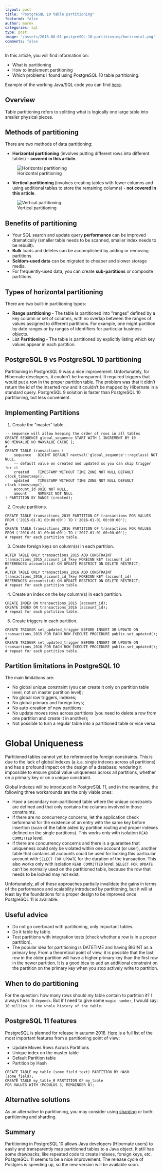 ```yaml
---
layout: post
title: "PostgreSQL 10 table partitioning"
featured: false
author: marek
categories: sql
type: post
image: '/assets/2018-08-01-postgreSQL-10-partitioning/horizontal.png'
comments: false
---
```


In this article, you will find information on: 
* What is partitioning
* How to implement partitioning 
* Which problems I found using PostgreSQL 10 table partitioning. 

Example of the working Java/SQL code you can find [here](https://github.com/marekhudyma/partitioning).

## Overview 
Table partitioning refers to splitting what is logically one large table into smaller physical pieces.

## Methods of partitioning
There are two methods of data partitioning: 
* **Horizontal partitioning** (involves putting different rows into different tables) - **covered in this article**.
<figure>
  <img src="/assets/2018-08-01-postgreSQL-10-partitioning/horizontal.png" alt="Horizontal partitioning"> 
  <figcaption>Horizontal partitioning</figcaption>
</figure>

* **Vertical partitioning** (involves creating tables with fewer columns and using additional tables to store the remaining columns) - **not covered in this article**.
<figure>
  <img src="/assets/2018-08-01-postgreSQL-10-partitioning/vertical.png" alt="Vertical partitioning"> 
  <figcaption>Vertical partitioning</figcaption>
</figure>

## Benefits of partitioning

* Your SQL search and update query **performance** can be improved dramatically (smaller table needs to be scanned,  smaller index needs to be rebuilt).
* **Bulk** loads and deletes can be accomplished by adding or removing partitions.   
* **Seldom-used data** can be migrated to cheaper and slower storage media.
* For frequently-used data, you can create **sub-partitions** or composite partitions. 

## Types of horizontal partitioning
There are two built-in partitioning types:
* **Range partitioning** - The table is partitioned into "ranges" defined by a key column or set of columns, with no overlap between the ranges of values assigned to different partitions. For example, one might partition by date ranges or by ranges of identifiers for particular business objects.
* List **Partitioning** - The table is partitioned by explicitly listing which key values appear in each partition.

## PostgreSQL 9 vs PostgreSQL 10 partitioning
Partitioning in PostgreSQL 9 was a nice improvement. Unfortunately, for Hibernate developers, it couldn’t be transparent. It required triggers that would put a row in the proper partition table. The problem was that it didn’t return the id of the inserted row and it couldn’t be mapped by Hibernate in a standard query. 
PostgreSQL 9 solution is faster than PostgreSQL 10 partitioning, but less convenient.

## Implementing Partitions
1. Create the "master" table.
```
-- sequence will allow keeping the order of rows in all tables
CREATE SEQUENCE global_sequence START WITH 1 INCREMENT BY 10 
NO MINVALUE NO MAXVALUE CACHE 1;
#
CREATE TABLE transactions (
    sequence   BIGINT DEFAULT nextval('global_sequence'::regclass) NOT NULL,
    -- default value on created and updated so you can skip trigger for it
    created    TIMESTAMP WITHOUT TIME ZONE NOT NULL DEFAULT clock_timestamp(),
    updated    TIMESTAMP WITHOUT TIME ZONE NOT NULL DEFAULT clock_timestamp(),
    account_id UUID NOT NULL,
    amount     NUMERIC NOT NULL
) PARTITION BY RANGE (created);
```

2. Create partitions.
```
CREATE TABLE transactions_2015 PARTITION OF transactions FOR VALUES 
FROM ('2015-01-01 00:00:00') TO ('2016-01-01 00:00:00');
#
CREATE TABLE transactions_2016 PARTITION OF transactions FOR VALUES 
FROM ('2016-01-01 00:00:00') TO ('2017-01-01 00:00:00');
# repeat for each partition table. 
```

3. Create foreign keys on column(s) in each partition.
```
ALTER TABLE ONLY transactions_2015 ADD CONSTRAINT 
transactions_2015_account_id_fkey FOREIGN KEY (account_id) 
REFERENCES accounts(id) ON UPDATE RESTRICT ON DELETE RESTRICT;
#
ALTER TABLE ONLY transactions_2016 ADD CONSTRAINT 
transactions_2016_account_id_fkey FOREIGN KEY (account_id) 
REFERENCES accounts(id) ON UPDATE RESTRICT ON DELETE RESTRICT;
# repeat for each partition table. 
```
4. Create an index on the key column(s) in each partition.
```
CREATE INDEX ON transactions_2015 (account_id);
CREATE INDEX ON transactions_2016 (account_id);
# repeat for each partition table. 
```
5. Create triggers in each partition.
```
CREATE TRIGGER set_updated_trigger BEFORE INSERT OR UPDATE ON 
transactions_2015 FOR EACH ROW EXECUTE PROCEDURE public.set_updated();
#
CREATE TRIGGER set_updated_trigger BEFORE INSERT OR UPDATE ON 
transactions_2016 FOR EACH ROW EXECUTE PROCEDURE public.set_updated();
# repeat for each partition table. 
```

## Partition limitations in PostgreSQL 10
The main limitations are: 
* No global unique constraint (you can create it only on partition table level, not on master partition level);
* No global row triggers, indexes;
* No global primary and foreign keys;
* No auto-creation of new partitions;
* No update moves rows across partitions (you need to delete a row from one partition and create it in another);
* Not possible to turn a regular table into a partitioned table or vice versa.

# Global Uniqueness
Partitioned tables cannot yet be referenced by foreign constraints. This is due to the lack of global indexes (a.k.a. single indexes across all partitions) and has a profound impact on the design of a database: rendering it impossible to ensure global value uniqueness across all partitions, whether on a primary key or on a unique constraint.

Global indexes will be introduced in PostgreSQL 11, and in the meantime, the following three workarounds are the only viable ones:
* Have a secondary non-partitioned table where the unique constraints are defined and that only contains the columns involved in those constraints.
* If there are no concurrency concerns, let the application check beforehand for the existence of an entry with the same key before insertion (scan of the table aided by partition routing and proper indexes defined on the single partitions). This works only with isolation `READ COMMITTED` level.
* If there are concurrency concerns and there is a guarantee that uniqueness could only be violated within one account (or user), another table that contains all accounts could be used for locking this particular account with `SELECT FOR UPDATE` for the duration of the transaction. This also works only with isolation `READ COMMITTED` level. `SELECT FOR UPDATE` can’t be normally used on the partitioned table, because the row that needs to be locked may not exist.

Unfortunately, all of these approaches partially invalidate the gains in terms of the performance and scalability introduced by partitioning, but it will at least lay the foundations for a proper design to be improved once PostgreSQL 11 is available.

## Useful advice
* Do not go overboard with partitioning, only important tables.
* Do it table by table.
* Test partitions with integration tests (check whether a row is in a proper partition).
* The popular idea for partitioning is DATETIME and having BIGINT as a primary key. From a theoretical point of view, it is possible that the last row in the older partition will have a higher primary key than the first row in the newer partition. It is a good idea to add an additional constraint on the partition on the primary key when you stop actively write to partition.

## When to do partitioning 
For the question: how many rows should my table contain to partition it?
I always hear: It `depends`. 
But if I need to give some `magic number`, I would say: `10 million in the whole history of the table`. 
 
## PostgreSQL 11 features 
PostgreSQL is planned for release in autumn 2018. [Here](https://www.postgresql.org/docs/11/static/release-11.html) is a full list of the most important features from a partitioning point of view:
* Update Moves Rows Across Partitions
* Unique index on the master table
* Default Partition table
* Partition by Hash
```
CREATE TABLE my_table (some_field text) PARTITION BY HASH (some_field);
CREATE TABLE my_table_0 PARTITION OF my_table 
FOR VALUES WITH (MODULUS 3, REMAINDER 0);
```

## Alternative solutions 
As an alternative to partitioning, you may consider using [sharding](https://en.wikipedia.org/wiki/Shard_(database_architecture)) or both: partitioning and sharding.
  
## Summary 
Partitioning in PostgreSQL 10 allows Java developers (Hibernate users) to easily and transparently map partitioned tables to a Java object. It still has some drawbacks, like repeated code to create indexes, foreign keys, etc. PostgreSQL 11 seems to be a nice improvement. The release cycle of Postgres is speeding up, so the new version will be available soon.